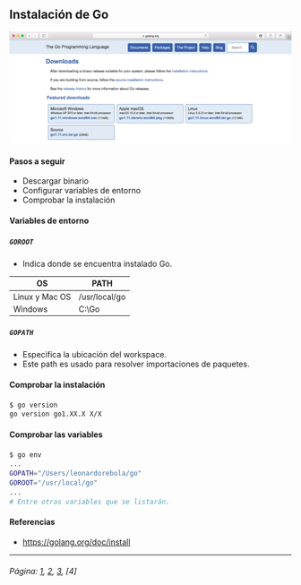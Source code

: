 ## Instalación de Go

![alt text](../resources/imgs/go_dl.png "The_Gopher")

#### Pasos a seguir

- Descargar binario
- Configurar variables de entorno
- Comprobar la instalación

#### Variables de entorno

##### `GOROOT`

- Indica donde se encuentra instalado Go.

| OS | PATH |
| ------ | ------ |
| Linux y Mac OS | /usr/local/go |
| Windows | C:\Go |

##### `GOPATH`
* Especifica la ubicación del workspace.
* Este path es usado para resolver importaciones de paquetes.

#### Comprobar la instalación

```sh
$ go version
go version go1.XX.X X/X
```

#### Comprobar las variables

```sh
$ go env
...
GOPATH="/Users/leonardorebola/go"
GOROOT="/usr/local/go"
...
# Entre otras variables que se listarán.
```

#### Referencias

* https://golang.org/doc/install
___

###### Página: [1](./lectura-1.md), [2](./lectura-2.md), [3](./lectura-3.md), [4]

